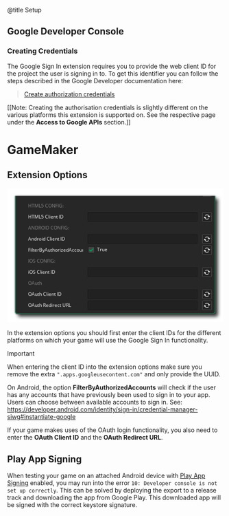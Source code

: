 @title Setup

## Google Developer Console

### Creating Credentials

The Google Sign In extension requires you to provide the web client ID for the project the user is signing in to. To get this identifier you can follow the steps described in the Google Developer documentation here:

> [Create authorization credentials](https://developers.google.com/identity/protocols/oauth2/web-server#creatingcred)

[[Note: Creating the authorisation credentials is slightly different on the various platforms this extension is supported on. See the respective page under the **Access to Google APIs** section.]]

# GameMaker

## Extension Options

![Extension_Options](assets/extension_options.png)

In the extension options you should first enter the client IDs for the different platforms on which your game will use the Google Sign In functionality.

> [!IMPORTANT]
> 
> When entering the client ID into the extension options make sure you remove the extra `".apps.googleusecontent.com"` and only provide the UUID.

On Android, the option **FilterByAuthorizedAccounts** will check if the user has any accounts that have previously been used to sign in to your app. Users can choose between available accounts to sign in. See: https://developer.android.com/identity/sign-in/credential-manager-siwg#instantiate-google

If your game makes uses of the OAuth login functionality, you also need to enter the **OAuth Client ID** and the **OAuth Redirect URL**.

## Play App Signing

When testing your game on an attached Android device with [Play App Signing](https://support.google.com/googleplay/android-developer/answer/9842756) enabled, you may run into the error `10: Developer console is not set up correctly`. This can be solved by deploying the export to a release track and downloading the app from Google Play. This downloaded app will be signed with the correct keystore signature.